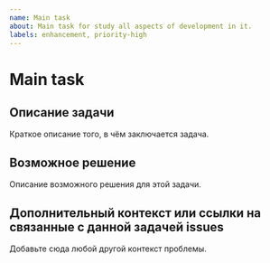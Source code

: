 ```yaml
---
name: Main task
about: Main task for study all aspects of development in it.
labels: enhancement, priority-high
---
```


# Main task

## Описание задачи

Краткое описание того, в чём заключается задача.
<!-- Например: добавить систему логгирования. -->

## Возможное решение

Описание возможного решения для этой задачи.
<!-- Например: воспользоваться встроенной системой логирования в библиотеке qt. -->

## Дополнительный контекст или ссылки на связанные с данной задачей issues

Добавьте сюда любой другой контекст проблемы.
